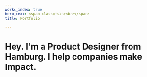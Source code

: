 ```yaml
---
works_index: true
hero_text: <span class="s1"><br></span>
title: Portfolio

---
```

<h1 class="lead">Hey. I'm a <span class="outline">Product Designer from Hamburg. </span>  I help companies make Impact.  
</h1>

<WorksList />